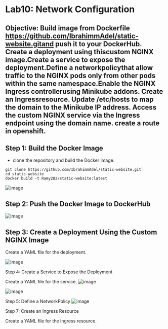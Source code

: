 # Lab10: Network Configuration 

## Objective: Build image from Dockerfile https://github.com/IbrahimmAdel/static-website.gitand push it to your DockerHub. Create a deployment using thiscustom NGINX image.Create a service to expose the deployment.Define a networkpolicythat allow traffic to the NGINX pods only from other pods within the same namespace.Enable the NGINX Ingress controllerusing Minikube addons. Create an Ingressresource. Update /etc/hosts to map the domain to the Minikube IP address. Access the custom NGINX service via the Ingress endpoint using the domain name. create a route in openshift.

## Step 1: Build the Docker Image

- clone the repository and build the Docker image.
  
```
git clone https://github.com/IbrahimmAdel/static-website.git`
cd static-website
docker build -t Ramy282/static-website:latest
```
![image](https://github.com/ramy282/iVolve_OJT/assets/60857262/7302c2d5-d056-4475-b1ce-e889df48230f)

## Step 2: Push the Docker Image to DockerHub
![image](https://github.com/ramy282/iVolve_OJT/assets/60857262/7cd4d2f5-a0ba-4f88-9f12-f9e9f3f8fc6c)

## Step 3: Create a Deployment Using the Custom NGINX Image

Create a YAML file for the deployment.

![image](https://github.com/ramy282/iVolve_OJT/assets/60857262/ffaefaf1-fb85-475c-ab6e-c11f8773398c)

Step 4: Create a Service to Expose the Deployment

Create a YAML file for the service.
![image](https://github.com/ramy282/iVolve_OJT/assets/60857262/cc1991bf-6759-4982-b7f9-f35053fc564d)

![image](https://github.com/ramy282/iVolve_OJT/assets/60857262/f8311da8-aa0e-4edc-b323-94abd81d9ce2)

Step 5: Define a NetworkPolicy
![image](https://github.com/ramy282/iVolve_OJT/assets/60857262/f309fd40-d9e1-4c1d-af56-f41154298ae4)

Step 7: Create an Ingress Resource

Create a YAML file for the ingress resource.

